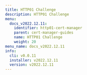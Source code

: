 ```yaml
---
title: HTTP01 Challenge
description: HTTP01 Challenge
menu:
  docs_v2022.12.11:
    identifier: http01-cert-manager
    parent: cert-manager-guides
    name: HTTP01 Challenge
    weight: 20
menu_name: docs_v2022.12.11
info:
  cli: v0.0.11
  installer: v2022.12.11
  version: v2022.12.11
---
```


